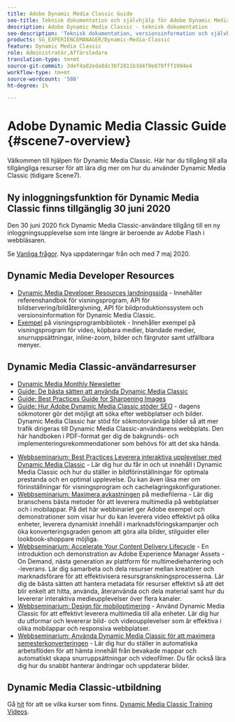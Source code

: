```yaml
---
title: Adobe Dynamic Media Classic Guide
seo-title: Teknisk dokumentation och självhjälp för Adobe Dynamic Media Classic
description: Adobe Dynamic Media Classic - teknisk dokumentation
seo-description: 'Teknisk dokumentation, versionsinformation och självhjälpsmaterial för Adobe Dynamic Media Classic, tidigare Scene 7 '
products: SG_EXPERIENCEMANAGER/Dynamic-Media-Classic
feature: Dynamic Media Classic
role: Administratör,Affärsledare
translation-type: tm+mt
source-git-commit: 3def4a02eda8dc36f2811b3d4f0e870fff1994e4
workflow-type: tm+mt
source-wordcount: '588'
ht-degree: 1%

---
```



# Adobe Dynamic Media Classic Guide {#scene7-overview}

Välkommen till hjälpen för Dynamic Media Classic. Här har du tillgång till alla tillgängliga resurser för att lära dig mer om hur du använder Dynamic Media Classic (tidigare Scene7).

## Ny inloggningsfunktion för Dynamic Media Classic finns tillgänglig 30 juni 2020

Den 30 juni 2020 fick Dynamic Media Classic-användare tillgång till en ny inloggningsupplevelse som inte längre är beroende av Adobe Flash i webbläsaren.

Se [Vanliga frågor](new-ui-2020.md). Nya uppdateringar från och med 7 maj 2020.

## Dynamic Media Developer Resources

* [Dynamic Media Developer Resources landningssida](https://experienceleague.adobe.com/docs/dynamic-media-developer-resources/landing/home.html)  - Innehåller referenshandbok för visningsprogram, API för bildservering/bildåtergivning, API för bildproduktionssystem och versionsinformation för Dynamic Media Classic.
* [Exempel](https://landing.adobe.com/en/na/dynamic-media/ctir-2755/live-demos.html)  på visningsprogrambibliotek - Innehåller exempel på visningsprogram för video, köpbara medier, blandade medier, snurruppsättningar, inline-zoom, bilder och färgrutor samt utfällbara menyer.

## Dynamic Media Classic-användarresurser

* [Dynamic Media Monthly Newsletter](dynamic-media-newsletter.md)
* [Guide: De bästa sätten att använda Dynamic Media Classic](https://www.adobe.com/content/dam/www/us/en/marketing/experience-manager-assets/dynamic-media/adobe-dynamic-media-classic-best-practices-guide.pdf)
* [Guide: Best Practices Guide for Sharpening Images](/help/assets/s7_sharpening_images.pdf)
* [Guide: Hur Adobe Dynamic Media Classic stöder SEO](/help/assets/s7_seo.pdf)  - dagens sökmotorer gör det möjligt att söka efter webbplatser och bilder. Dynamic Media Classic har stöd för sökmotorvänliga bilder så att mer trafik dirigeras till Dynamic Media Classic-användarens webbplats. Den här handboken i PDF-format ger dig de bakgrunds- och implementeringsrekommendationer som behövs för att det ska hända.
<!-- * [Webinar: Best Practices for Responsive Design](http://offers.adobe.com/en/na/marketing/landings/_40458_responsive_design_live_on_demand_webinar.html) - Learn practical tips on how to improve your mobile strategy. See real-world examples of responsive design in action. Create one master asset that works across multiple devices and increase mobile performance by dynamically changing the resolution of images or the orientation of images for portrait or landscape displays. Learn how to also dynamically crop, scale, or resize images. -->
* [Webbseminarium: Best Practices Leverera interaktiva upplevelser med Dynamic Media Classic](http://seminars.adobeconnect.com/p7wb8ej3u6d/)  - Lär dig hur du får in och ut innehåll i Dynamic Media Classic och hur du ställer in bildförinställningar för optimala prestanda och en optimal upplevelse. Du kan även läsa mer om förinställningar för visningsprogram och cachelagringskonfigurationer.
* [Webbseminarium: Maximera avkastningen](https://adobecustomersuccess.adobeconnect.com/p5ar3hfrrec/?launcher=false&amp;fcsContent=true&amp;pbMode=normal&amp;proto=true)  på mediefilerna - Lär dig branschens bästa metoder för att leverera multimedia på webbplatser och i mobilappar. På det här webbinariet ger Adobe exempel och demonstrationer som visar hur du kan leverera video effektivt på olika enheter, leverera dynamiskt innehåll i marknadsföringskampanjer och öka konverteringsgraden genom att göra alla bilder, stilguider eller lookbook-shoppare möjliga.
* [Webbseminarium: Accelerate Your Content Delivery Lifecycle](https://adobecustomersuccess.adobeconnect.com/p88ducm9pqv/)  - En introduktion och demonstration av Adobe Experience Manager Assets - On Demand, nästa generation av plattform för multimediehantering och -leverans. Lär dig samarbeta och dela resurser mellan kreatörer och marknadsförare för att effektivisera resursgranskningsprocesserna. Lär dig de bästa sätten att hantera metadata för resurser effektivt så att det blir enkelt att hitta, använda, återanvända och dela material samt hur du levererar interaktiva medieupplevelser över flera kanaler.
* [Webbseminarium: Design för mobiloptimering](https://adobecustomersuccess.adobeconnect.com/p6oqd3wydif/?launcher=false&amp;fcsContent=true&amp;pbMode=normal&amp;proto=true)  - Använd Dynamic Media Classic för att effektivt leverera multimedia till alla enheter. Lär dig hur du utformar och levererar bild- och videoupplevelser som är effektiva i olika mobilappar och responsiva webbplatser.
* [Webbseminarium: Använda Dynamic Media Classic för att maximera semesterkonverteringen](https://adobecustomersuccess.adobeconnect.com/p32n1yr85c9/?proto=true)  - Lär dig hur du ställer in automatiska arbetsflöden för att hämta innehåll från bevakade mappar och automatiskt skapa snurruppsättningar och videofilmer. Du får också lära dig hur du snabbt hanterar ändringar och uppdaterar bilder.

## Dynamic Media Classic-utbildning

Gå [hit](https://learning.adobe.com/catalog.html#product=adobe-scene7) för att se vilka kurser som finns.
[Dynamic Media Classic Training Videos](/help/training-videos.md).
